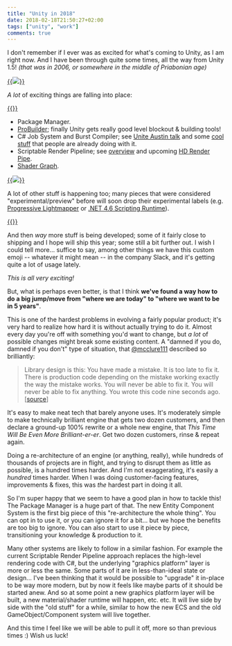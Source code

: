 ```yaml
---
title: "Unity in 2018"
date: 2018-02-18T21:50:27+02:00
tags: ["unity", "work"]
comments: true
---
```

I don't remember if I ever was as excited for what's coming to Unity, as I am right now.
And I have been through quite some times, all the way from Unity 1.5! *(that was in 2006, or
somewhere in the middle of Priabonian age)*

[{{<img src="/img/blog/2018/unity2018-gfx.jpg">}}](/img/blog/2018/unity2018-gfx.jpg)

*A lot* of exciting things are falling into place:

[{{<imgright src="/img/blog/2018/unity2018-packagemanager.png" width="200px">}}](/img/blog/2018/unity2018-packagemanager.png)

* Package Manager.
* [ProBuilder](https://blogs.unity3d.com/2018/02/15/probuilder-joins-unity-offering-integrated-in-editor-advanced-level-design/);
  finally Unity gets really good level blockout & building tools!
* C# Job System and Burst Compiler; see [Unite Austin talk](https://www.youtube.com/watch?v=tGmnZdY5Y-E) and some
  [cool stuff](https://twitter.com/LotteMakesStuff/status/964612077708070912) that people are already doing with it.
* Scriptable Render Pipeline; see [overview](https://blogs.unity3d.com/2018/01/31/srp-overview) and upcoming
  [HD Render Pipe](https://github.com/Unity-Technologies/ScriptableRenderPipeline).
* [Shader Graph](https://github.com/Unity-Technologies/ShaderGraph).

[{{<img src="/img/blog/2018/unity2018-shadergraph.png">}}](/img/blog/2018/unity2018-shadergraph.png)

A lot of other stuff is happening too; many pieces that were considered "experimental/preview" before
will soon drop their experimental labels (e.g. [Progressive Lightmapper](https://docs.unity3d.com/Manual/ProgressiveLightmapper.html)
or [.NET 4.6 Scripting Runtime](https://docs.unity3d.com/Manual/ScriptingRuntimeUpgrade.html)).

[{{<imgright src="/img/blog/2018/unity2018-nest.png" width="64px">}}](/img/blog/2018/unity2018-nest.png)

And then *way* more stuff is being developed; some of it fairly close to shipping and I hope will ship this year; some still a bit
further out. I wish I could tell more... suffice to say, among other things we have this custom emoji -- whatever it might mean --
in the company Slack, and it's getting quite a lot of usage lately.

*This is all very exciting!*

But, what is perhaps even better, is that I think **we've found a way how to do a big jump/move from "where we are today" to
"where we want to be in 5 years"**.

This is one of the hardest problems in evolving a fairly popular product; it's very hard to realize how hard it is without
actually trying to do it. Almost every day you're off with something you'd want to change, but *a lot* of possible changes
might break some existing content. A "damned if you do, damned if you don't" type of situation, that
[@mcclure111](https://twitter.com/mcclure111) described so brilliantly:

> Library design is this: You have made a mistake. It is too late to fix it. There is production code depending on
> the mistake working exactly the way the mistake works. You will never be able to fix it. You will never be able
> to fix anything. You wrote this code nine seconds ago. [[source](https://twitter.com/mcclure111/status/954137509843398656)]

It's easy to make neat tech that barely anyone uses. It's moderately simple to make technically brilliant engine that gets two dozen
customers, and then declare a ground-up 100% rewrite or a whole new engine, that *This Time Will Be Even More Brilliant-er-er*.
Get two dozen customers, rinse & repeat again.

Doing a re-architecture of an engine (or anything, really), while hundreds of thousands of projects are in flight, and trying
to disrupt them as little as possible, is a hundred times harder. And I'm not exaggerating, it's easily a *hundred* times harder.
When I was doing customer-facing features, improvements & fixes, this was *the* hardest part in doing it all.

So I'm super happy that we seem to have a good plan in how to tackle this! The Package Manager is a huge part of that. The new
Entity Component System is the first big piece of this "re-architecture the whole thing". You can opt in to use it, or you can ignore
it for a bit... but we hope the benefits are too big to ignore. You can also start to use it piece by piece, transitioning your
knowledge & production to it.

Many other systems are likely to follow in a similar fashion. For example the current Scriptable Render Pipeline approach replaces the
high-level rendering code with C#, but the underlying "graphics platform" layer is more or less the same. Some parts of it are
in less-than-ideal state or design... I've been thinking that it would be possible to "upgrade" it in-place to be way more modern,
but by now it feels like maybe parts of it should be started anew. And so at some point a new graphics platform layer will be built,
a new material/shader runtime will happen, etc. etc. It will live side by side with the "old stuff" for a while, similar to how the
new ECS and the old GameObject/Component system will live together.

And this time I feel like we will be able to pull it off, more so than previous times :) Wish us luck!
